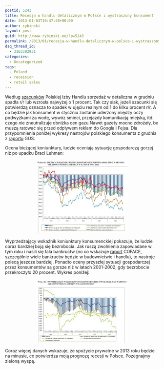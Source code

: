 ```yaml
---
postid: 5243
title: Recesja w handlu detalicznym w Polsce i wystraszony konsument
date: 2013-01-03T10:47:48+00:00
author: rybinski
layout: post
guid: http://www.rybinski.eu/?p=5243
permalink: /2013/01/recesja-w-handlu-detalicznym-w-polsce-i-wystraszony-konsument/
dsq_thread_id:
  - 3163302931
categories:
  - Uncategorized
tags:
  - Poland
  - recession
  - retail sales
---
```

Według [szacunków](http://finanse.wp.pl/kat,7069,title,Sprzedaz-detaliczna-w-XII-wzrosla-7-8-proc-mdm-PIH,wid,15219604,wiadomosc.html) Polskiej Izby Handlu sprzedaż w detaliczna w grudniu spadła r/r lub wzrosła najwyżej o 1 procent. Tak czy siak, jeżeli szacunki się potwierdzą oznacza to spadek w ujęciu realnym od 1 do kilku procent r/r. A co będzie jak konsument w styczniu zostanie uderzony między oczy podwyżkami za wodę, wywóz śmieci, przejazdy komunikacją miejską, itd. czego nie zneutralizuje obniżka cen gazu.Nawet gazety mocno zdrożały, bo muszą ratować się przed odpływem reklam do Googla i Fejsa. Dla przypomnienia poniżej wykresy nastrojów polskiego konsumenta z grudnia z [raportu](http://www.stat.gov.pl/cps/rde/xbcr/gus/KON_koniunktura_konsum_12m_2012.pdf) GUS.

Ocena bieżącej koniunktury, ludzie oceniają sytuację gospodarczą gorzej niż po upadku Braci Lehman:

<p style="text-align: center;">
  <a href="/uploads/2013/01/Koniuktura_kons_biezacy_12_2012.jpg"><img class="size-medium wp-image-5244 aligncenter" title="Koniuktura_kons_biezacy_12_2012" src="/uploads/2013/01/Koniuktura_kons_biezacy_12_2012-300x241.jpg" alt="" width="300" height="241" /></a>
</p>

Wyprzedzający wskaźnik koniunktury konsumenckiej pokazuje, że ludzie coraz bardziej boją się bezrobocia. Jak ruszą zwolnienia zapowiadane w tym roku i nasili się fala bankructw (no co wskazuje [raport](http://forsal.pl/artykuly/671362,budownictwo_i_handel_to_branze_w_ktorych_upadnie_najwiecej_firm.html) COFACE, szczególnie wiele bankructw będzie w budownictwie i handlu), to nastroje polecą jeszcze bardziej. Ponadto oceny przyszłej sytuacji gospodarczej przez konsumentów są gorsze niż w latach 2001-2002, gdy bezrobocie przekroczyło 20 procent. Wykres poniżej:

<!--more-->

<p style="text-align: center;">
  <a href="/uploads/2013/01/Koniuktura_kons_wyprzedzajacy_12_2012.jpg"><img class="size-medium wp-image-5245 aligncenter" title="Koniuktura_kons_wyprzedzajacy_12_2012" src="/uploads/2013/01/Koniuktura_kons_wyprzedzajacy_12_2012-300x209.jpg" alt="" width="300" height="209" /></a>
</p>

Coraz więcej danych wskazuje, że spożycie prywatne w 2013 roku będzie na minusie, co potwierdza moją prognozę recesji w Polsce. Pożegnajmy zieloną wyspę.
